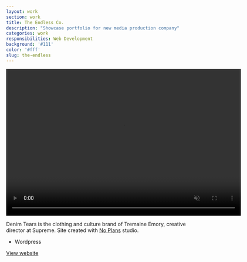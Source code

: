 ```yaml
---
layout: work
section: work
title: The Endless Co.
description: "Showcase portfolio for new media production company"
categories: work
responsibilities: Web Development
background: '#111'
color: '#fff'
slug: the-endless
---
```


<div>
  <video loop muted playsinline id="{{ page.slug }}" class="browser_img" title="{{ page.title }}"
    preload="auto" width="640" height="400" data-setup="{}">
    <source src="{{ site.root }}/work/videos/theendless.mp4#t=0.1" type='video/mp4'>
  </video>
</div>

<p>
  Denim Tears is the clothing and culture brand of Tremaine Emory, creative director at Supreme. Site created with <a href="https://no-plans.com/" target="_blank">No Plans</a> studio.
</p>

<ul class="tags">
  <li>Wordpress</li>
</ul>

<a href="https://marfajournal.com/" class="button" rel="external">View website</a>
